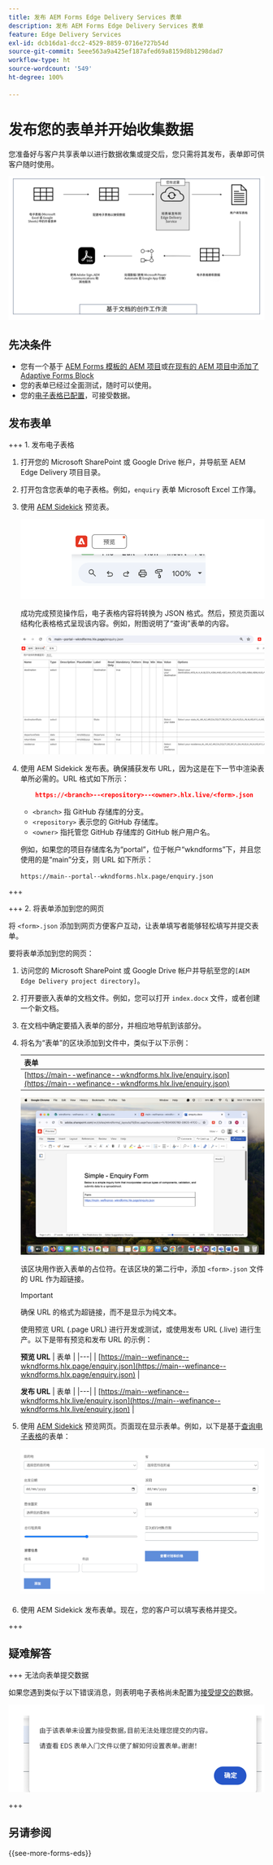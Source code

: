 ```yaml
---
title: 发布 AEM Forms Edge Delivery Services 表单
description: 发布 AEM Forms Edge Delivery Services 表单
feature: Edge Delivery Services
exl-id: dcb16da1-dcc2-4529-8859-0716e727b54d
source-git-commit: 5eee563a9a425ef187afed69a8159d8b1298dad7
workflow-type: ht
source-wordcount: '549'
ht-degree: 100%

---
```


# 发布您的表单并开始收集数据

您准备好与客户共享表单以进行数据收集或提交后，您只需将其发布，表单即可供客户随时使用。

![基于文档的创作生态系统](/help/edge/assets/document-based-authoring-workflow-publish-form.png)

## 先决条件

* 您有一个基于 [AEM Forms 模板的 AEM 项目](/help/edge/docs/forms/tutorial.md#create-a-new-aem-project-pre-configured-with-adaptive-forms-block)或[在现有的 AEM 项目中添加了 Adaptive Forms Block](/help/edge/docs/forms/tutorial.md#add-adaptive-forms-block-to-your-existing-aem-project)
* 您的表单已经过全面测试，随时可以使用。
* 您的[电子表格已配置](/help/edge/docs/forms/submit-forms.md)，可接受数据。


## 发布表单

+++ 1. 发布电子表格

1. 打开您的 Microsoft SharePoint 或 Google Drive 帐户，并导航至 AEM Edge Delivery 项目目录。

1. 打开包含您表单的电子表格。例如，`enquiry` 表单 Microsoft Excel 工作簿。

1. 使用 [AEM Sidekick](https://www.aem.live/developer/tutorial#preview-and-publish-your-content) 预览表。

   ![使用 AEM Sidekick 预览表](/help/edge/assets/preview-form.png)

   成功完成预览操作后，电子表格内容将转换为 JSON 格式。然后，预览页面以结构化表格格式呈现该内容。例如，附图说明了“查询”表单的内容。

   ![表单预览 JSON 格式](/help/edge/assets/forms-preview-json-format.png)

1. 使用 AEM Sidekick 发布表。确保捕获发布 URL，因为这是在下一节中渲染表单所必需的。URL 格式如下所示：


   ```JSON
       https://<branch>--<repository>--<owner>.hlx.live/<form>.json
   ```

   * `<branch>` 指 GitHub 存储库的分支。
   * `<repository>` 表示您的 GitHub 存储库。
   * `<owner>` 指托管您 GitHub 存储库的 GitHub 帐户用户名。

   例如，如果您的项目存储库名为“portal”，位于帐户“wkndforms”下，并且您使用的是“main”分支，则 URL 如下所示：

   `https://main--portal--wkndforms.hlx.page/enquiry.json`

+++

+++ 2. 将表单添加到您的网页

将 `<form>.json` 添加到网页方便客户互动，让表单填写者能够轻松填写并提交表单。


要将表单添加到您的网页：

1. 访问您的 Microsoft SharePoint 或 Google Drive 帐户并导航至您的`[AEM Edge Delivery project directory]`。

1. 打开要嵌入表单的文档文件。例如，您可以打开 `index.docx` 文件，或者创建一个新文档。

1. 在文档中确定要插入表单的部分，并相应地导航到该部分。

1. 将名为“表单”的区块添加到文件中，类似于以下示例：

   | 表单 |
   |---|
   | [https://main--wefinance--wkndforms.hlx.live/enquiry.json](https://main--wefinance--wkndforms.hlx.live/enquiry.json) |

   ![将名为“表单”的区块添加到文件中](/help/edge/assets/enquiry-doc-to-embed-form.png)

   该区块用作嵌入表单的占位符。在该区块的第二行中，添加 `<form>.json` 文件的 URL 作为超链接。

   >[!IMPORTANT]
   >
   >
   > 确保 URL 的格式为超链接，而不是显示为纯文本。

   使用预览 URL (.page URL) 进行开发或测试，或使用发布 URL (.live) 进行生产。以下是带有预览和发布 URL 的示例：

   **预览 URL**
| 表单  |
|---|
| [https://main--wefinance--wkndforms.hlx.page/enquiry.json](https://main--wefinance--wkndforms.hlx.page/enquiry.json)  |


   **发布 URL**
| 表单  |
|---|
| [https://main--wefinance--wkndforms.hlx.live/enquiry.json](https://main--wefinance--wkndforms.hlx.live/enquiry.json)  |

1. 使用 [AEM Sidekick](https://www.aem.live/developer/tutorial#preview-and-publish-your-content) 预览网页。页面现在显示表单。例如，以下是基于[查询电子表格](https://docs.google.com/spreadsheets/d/196lukD028RDK_evBelkOonPxC7w0l_IiJ-Yx3DvMfNk/edit#gid=0)的表单：


   ![EDS 表单样本](/help/edge/assets/eds-form.png)

1. 使用 AEM Sidekick 发布表单。现在，您的客户可以填写表格并提交。

+++

## 疑难解答

+++ 无法向表单提交数据

如果您遇到类似于以下错误消息，则表明电子表格尚未配置为[接受提交的](/help/edge/docs/forms/submit-forms.md)数据。

![表单提交错误](/help/edge/assets/form-error.png)

+++


## 另请参阅

{{see-more-forms-eds}}
